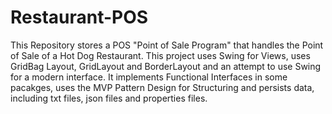 # Restaurant-POS
This Repository stores a POS "Point of Sale Program" that handles the Point of Sale of a Hot Dog Restaurant. This project uses Swing for Views, uses GridBag Layout, GridLayout and BorderLayout and an attempt to use Swing for a modern interface. It implements Functional Interfaces in some pacakges, uses the MVP Pattern Design for Structuring and persists data, including txt files, json files and properties files.
